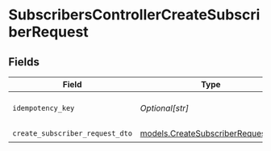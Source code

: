 # SubscribersControllerCreateSubscriberRequest


## Fields

| Field                                                                        | Type                                                                         | Required                                                                     | Description                                                                  |
| ---------------------------------------------------------------------------- | ---------------------------------------------------------------------------- | ---------------------------------------------------------------------------- | ---------------------------------------------------------------------------- |
| `idempotency_key`                                                            | *Optional[str]*                                                              | :heavy_minus_sign:                                                           | A header for idempotency purposes                                            |
| `create_subscriber_request_dto`                                              | [models.CreateSubscriberRequestDto](../models/createsubscriberrequestdto.md) | :heavy_check_mark:                                                           | N/A                                                                          |